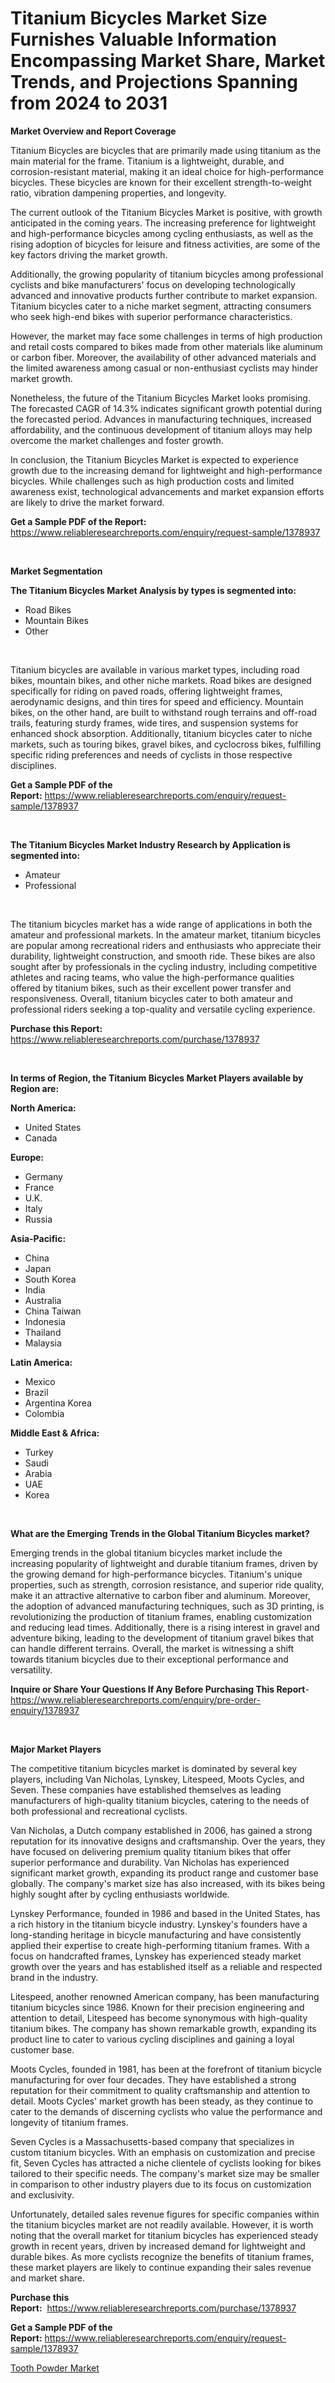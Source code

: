 <p><h1>Titanium Bicycles Market Size Furnishes Valuable Information Encompassing Market Share, Market Trends, and Projections Spanning from 2024 to 2031</h1></p><p><strong>Market Overview and Report Coverage</strong></p>
<p><p>Titanium Bicycles are bicycles that are primarily made using titanium as the main material for the frame. Titanium is a lightweight, durable, and corrosion-resistant material, making it an ideal choice for high-performance bicycles. These bicycles are known for their excellent strength-to-weight ratio, vibration dampening properties, and longevity.</p><p>The current outlook of the Titanium Bicycles Market is positive, with growth anticipated in the coming years. The increasing preference for lightweight and high-performance bicycles among cycling enthusiasts, as well as the rising adoption of bicycles for leisure and fitness activities, are some of the key factors driving the market growth.</p><p>Additionally, the growing popularity of titanium bicycles among professional cyclists and bike manufacturers' focus on developing technologically advanced and innovative products further contribute to market expansion. Titanium bicycles cater to a niche market segment, attracting consumers who seek high-end bikes with superior performance characteristics.</p><p>However, the market may face some challenges in terms of high production and retail costs compared to bikes made from other materials like aluminum or carbon fiber. Moreover, the availability of other advanced materials and the limited awareness among casual or non-enthusiast cyclists may hinder market growth.</p><p>Nonetheless, the future of the Titanium Bicycles Market looks promising. The forecasted CAGR of 14.3% indicates significant growth potential during the forecasted period. Advances in manufacturing techniques, increased affordability, and the continuous development of titanium alloys may help overcome the market challenges and foster growth.</p><p>In conclusion, the Titanium Bicycles Market is expected to experience growth due to the increasing demand for lightweight and high-performance bicycles. While challenges such as high production costs and limited awareness exist, technological advancements and market expansion efforts are likely to drive the market forward.</p></p>
<p><strong>Get a Sample PDF of the Report:</strong> <a href="https://www.reliableresearchreports.com/enquiry/request-sample/1378937">https://www.reliableresearchreports.com/enquiry/request-sample/1378937</a></p>
<p>&nbsp;</p>
<p><strong>Market Segmentation</strong></p>
<p><strong>The Titanium Bicycles Market Analysis by types is segmented into:</strong></p>
<p><ul><li>Road Bikes</li><li>Mountain Bikes</li><li>Other</li></ul></p>
<p>&nbsp;</p>
<p><p>Titanium bicycles are available in various market types, including road bikes, mountain bikes, and other niche markets. Road bikes are designed specifically for riding on paved roads, offering lightweight frames, aerodynamic designs, and thin tires for speed and efficiency. Mountain bikes, on the other hand, are built to withstand rough terrains and off-road trails, featuring sturdy frames, wide tires, and suspension systems for enhanced shock absorption. Additionally, titanium bicycles cater to niche markets, such as touring bikes, gravel bikes, and cyclocross bikes, fulfilling specific riding preferences and needs of cyclists in those respective disciplines.</p></p>
<p><strong>Get a Sample PDF of the Report:</strong>&nbsp;<a href="https://www.reliableresearchreports.com/enquiry/request-sample/1378937">https://www.reliableresearchreports.com/enquiry/request-sample/1378937</a></p>
<p>&nbsp;</p>
<p><strong>The Titanium Bicycles Market Industry Research by Application is segmented into:</strong></p>
<p><ul><li>Amateur</li><li>Professional</li></ul></p>
<p>&nbsp;</p>
<p><p>The titanium bicycles market has a wide range of applications in both the amateur and professional markets. In the amateur market, titanium bicycles are popular among recreational riders and enthusiasts who appreciate their durability, lightweight construction, and smooth ride. These bikes are also sought after by professionals in the cycling industry, including competitive athletes and racing teams, who value the high-performance qualities offered by titanium bikes, such as their excellent power transfer and responsiveness. Overall, titanium bicycles cater to both amateur and professional riders seeking a top-quality and versatile cycling experience.</p></p>
<p><strong>Purchase this Report:</strong>&nbsp; <a href="https://www.reliableresearchreports.com/purchase/1378937">https://www.reliableresearchreports.com/purchase/1378937</a></p>
<p>&nbsp;</p>
<p><strong>In terms of Region, the Titanium Bicycles Market Players available by Region are:</strong></p>
<p>
    <p> <strong> North America: </strong>
        <ul>
            <li>United States</li>
            <li>Canada</li>
        </ul>
        </p> 
    <p> <strong> Europe: </strong>
        <ul>
            <li>Germany</li>
            <li>France</li>
            <li>U.K.</li>
            <li>Italy</li>
            <li>Russia</li>
        </ul>
        </p> 
    <p> <strong> Asia-Pacific: </strong>
        <ul>
            <li>China</li>
            <li>Japan</li>
            <li>South Korea</li>
            <li>India</li>
            <li>Australia</li>
            <li>China Taiwan</li>
            <li>Indonesia</li>
            <li>Thailand</li>
            <li>Malaysia</li>
        </ul>
        </p> 
    <p> <strong> Latin America: </strong>
        <ul>
            <li>Mexico</li>
            <li>Brazil</li>
            <li>Argentina Korea</li>
            <li>Colombia</li>
        </ul>
        </p> 
    <p> <strong> Middle East & Africa: </strong>
        <ul>
            <li>Turkey</li>
            <li>Saudi</li>
            <li>Arabia</li>
            <li>UAE</li>
            <li>Korea</li>
        </ul>
    </p>
    </p>
<p>&nbsp;</p>
<p><strong>What are the Emerging Trends in the Global Titanium Bicycles market?</strong></p>
<p><p>Emerging trends in the global titanium bicycles market include the increasing popularity of lightweight and durable titanium frames, driven by the growing demand for high-performance bicycles. Titanium's unique properties, such as strength, corrosion resistance, and superior ride quality, make it an attractive alternative to carbon fiber and aluminum. Moreover, the adoption of advanced manufacturing techniques, such as 3D printing, is revolutionizing the production of titanium frames, enabling customization and reducing lead times. Additionally, there is a rising interest in gravel and adventure biking, leading to the development of titanium gravel bikes that can handle different terrains. Overall, the market is witnessing a shift towards titanium bicycles due to their exceptional performance and versatility.</p></p>
<p><strong>Inquire or Share Your Questions If Any Before Purchasing This Report</strong>- <a href="https://www.reliableresearchreports.com/enquiry/pre-order-enquiry/1378937">https://www.reliableresearchreports.com/enquiry/pre-order-enquiry/1378937</a></p>
<p>&nbsp;</p>
<p><strong>Major Market Players</strong></p>
<p><p>The competitive titanium bicycles market is dominated by several key players, including Van Nicholas, Lynskey, Litespeed, Moots Cycles, and Seven. These companies have established themselves as leading manufacturers of high-quality titanium bicycles, catering to the needs of both professional and recreational cyclists.</p><p>Van Nicholas, a Dutch company established in 2006, has gained a strong reputation for its innovative designs and craftsmanship. Over the years, they have focused on delivering premium quality titanium bikes that offer superior performance and durability. Van Nicholas has experienced significant market growth, expanding its product range and customer base globally. The company's market size has also increased, with its bikes being highly sought after by cycling enthusiasts worldwide.</p><p>Lynskey Performance, founded in 1986 and based in the United States, has a rich history in the titanium bicycle industry. Lynskey's founders have a long-standing heritage in bicycle manufacturing and have consistently applied their expertise to create high-performing titanium frames. With a focus on handcrafted frames, Lynskey has experienced steady market growth over the years and has established itself as a reliable and respected brand in the industry.</p><p>Litespeed, another renowned American company, has been manufacturing titanium bicycles since 1986. Known for their precision engineering and attention to detail, Litespeed has become synonymous with high-quality titanium bikes. The company has shown remarkable growth, expanding its product line to cater to various cycling disciplines and gaining a loyal customer base.</p><p>Moots Cycles, founded in 1981, has been at the forefront of titanium bicycle manufacturing for over four decades. They have established a strong reputation for their commitment to quality craftsmanship and attention to detail. Moots Cycles' market growth has been steady, as they continue to cater to the demands of discerning cyclists who value the performance and longevity of titanium frames.</p><p>Seven Cycles is a Massachusetts-based company that specializes in custom titanium bicycles. With an emphasis on customization and precise fit, Seven Cycles has attracted a niche clientele of cyclists looking for bikes tailored to their specific needs. The company's market size may be smaller in comparison to other industry players due to its focus on customization and exclusivity.</p><p>Unfortunately, detailed sales revenue figures for specific companies within the titanium bicycles market are not readily available. However, it is worth noting that the overall market for titanium bicycles has experienced steady growth in recent years, driven by increased demand for lightweight and durable bikes. As more cyclists recognize the benefits of titanium frames, these market players are likely to continue expanding their sales revenue and market share.</p></p>
<p><strong>Purchase this Report:</strong>&nbsp;&nbsp;<a href="https://www.reliableresearchreports.com/purchase/1378937">https://www.reliableresearchreports.com/purchase/1378937</a></p>
<p></p>
<p><strong>Get a Sample PDF of the Report:</strong>&nbsp;<a href="https://www.reliableresearchreports.com/enquiry/request-sample/1378937">https://www.reliableresearchreports.com/enquiry/request-sample/1378937</a></p>
<p><p><a href="https://github.com/CliffMedina6/Market-Research-Report-List-2/blob/main/tooth-powder-market.md">Tooth Powder Market</a></p></p>